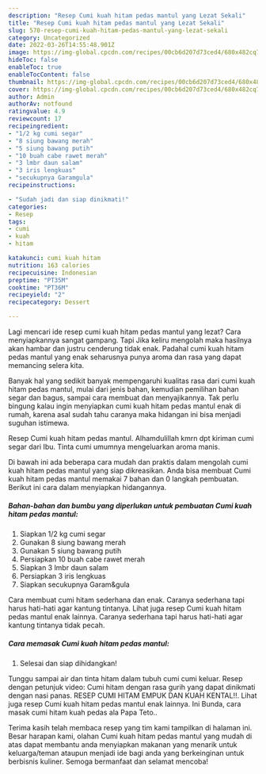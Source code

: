 ```yaml
---
description: "Resep Cumi kuah hitam pedas mantul yang Lezat Sekali"
title: "Resep Cumi kuah hitam pedas mantul yang Lezat Sekali"
slug: 570-resep-cumi-kuah-hitam-pedas-mantul-yang-lezat-sekali
category: Uncategorized
date: 2022-03-26T14:55:48.901Z
image: https://img-global.cpcdn.com/recipes/00cb6d207d73ced4/680x482cq70/cumi-kuah-hitam-pedas-mantul-foto-resep-utama.jpg
hideToc: false
enableToc: true
enableTocContent: false
thumbnail: https://img-global.cpcdn.com/recipes/00cb6d207d73ced4/680x482cq70/cumi-kuah-hitam-pedas-mantul-foto-resep-utama.jpg
cover: https://img-global.cpcdn.com/recipes/00cb6d207d73ced4/680x482cq70/cumi-kuah-hitam-pedas-mantul-foto-resep-utama.jpg
author: Admin
authorAv: notfound
ratingvalue: 4.9
reviewcount: 17
recipeingredient:
- "1/2 kg cumi segar"
- "8 siung bawang merah"
- "5 siung bawang putih"
- "10 buah cabe rawet merah"
- "3 lmbr daun salam"
- "3 iris lengkuas"
- "secukupnya Garamgula"
recipeinstructions:

- "Sudah jadi dan siap dinikmati!"
categories:
- Resep
tags:
- cumi
- kuah
- hitam

katakunci: cumi kuah hitam 
nutrition: 163 calories
recipecuisine: Indonesian
preptime: "PT35M"
cooktime: "PT36M"
recipeyield: "2"
recipecategory: Dessert

---
```



Lagi mencari ide resep cumi kuah hitam pedas mantul yang lezat? Cara menyiapkannya sangat gampang. Tapi Jika keliru mengolah maka hasilnya akan hambar dan justru cenderung tidak enak. Padahal cumi kuah hitam pedas mantul yang enak seharusnya punya aroma dan rasa yang dapat memancing selera kita.


Banyak hal yang sedikit banyak mempengaruhi kualitas rasa dari cumi kuah hitam pedas mantul, mulai dari jenis bahan, kemudian pemilihan bahan segar dan bagus, sampai cara membuat dan menyajikannya. Tak perlu bingung kalau ingin menyiapkan cumi kuah hitam pedas mantul enak di rumah, karena asal sudah tahu caranya maka hidangan ini bisa menjadi suguhan istimewa.

Resep Cumi kuah hitam pedas mantul. Alhamdulillah kmrn dpt kiriman cumi segar dari Ibu. Tinta cumi umumnya mengeluarkan aroma manis.


Di bawah ini ada beberapa cara mudah dan praktis dalam mengolah cumi kuah hitam pedas mantul yang siap dikreasikan. Anda bisa membuat Cumi kuah hitam pedas mantul memakai 7 bahan dan 0 langkah pembuatan. Berikut ini cara dalam menyiapkan hidangannya.

<!--inarticleads1-->

##### Bahan-bahan dan bumbu yang diperlukan untuk pembuatan Cumi kuah hitam pedas mantul:

1. Siapkan 1/2 kg cumi segar
1. Gunakan 8 siung bawang merah
1. Gunakan 5 siung bawang putih
1. Persiapkan 10 buah cabe rawet merah
1. Siapkan 3 lmbr daun salam
1. Persiapkan 3 iris lengkuas
1. Siapkan secukupnya Garam&amp;gula


Cara membuat cumi hitam sederhana dan enak. Caranya sederhana tapi harus hati-hati agar kantung tintanya. Lihat juga resep Cumi kuah hitam pedas mantul enak lainnya. Caranya sederhana tapi harus hati-hati agar kantung tintanya tidak pecah. 

<!--inarticleads2-->

##### Cara memasak Cumi kuah hitam pedas mantul:


1. Selesai dan siap dihidangkan!

Tunggu sampai air dan tinta hitam dalam tubuh cumi cumi keluar. Resep dengan petunjuk video: Cumi hitam dengan rasa gurih yang dapat dinikmati dengan nasi panas. RESEP CUMI HITAM EMPUK DAN KUAH KENTAL!!. Lihat juga resep Cumi kuah hitam pedas mantul enak lainnya. Ini Bunda, cara masak cumi hitam kuah pedas ala Papa Teto.. 

Terima kasih telah membaca resep yang tim kami tampilkan di halaman ini. Besar harapan kami, olahan Cumi kuah hitam pedas mantul yang mudah di atas dapat membantu anda menyiapkan makanan yang menarik untuk keluarga/teman ataupun menjadi ide bagi anda yang berkeinginan untuk berbisnis kuliner. Semoga bermanfaat dan selamat mencoba!
